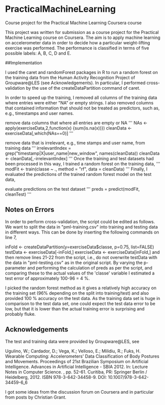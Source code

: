 # PracticalMachineLearning
Course project for the Practical Machine Learning Coursera course

This project was written for submission as a course project for the Practical Machine Learning course on Coursera. The aim is to apply machine learning on accelerometer data in order to decide how a particular weight-lifting exercise was performed. The performance is classified in terms of five possible labels: A, B, C, D and E.

##Implementation

I used the caret and randomForest packages in R to run a random forest on the training data from the Human Activity Recognition Project of Groupware@LES (see Acknowledgements). In particular, I performed cross-validation by the use of the createDataPartition command of caret.

In order to speed up the training, I removed all columns of the training data where entries were either "NA" or empty strings. I also removed columns that contained information that should not be treated as predictors, such as, e.g., timestamps and user names.

remove data columns that where all entries are empty or NA
'''
 NAs <- apply(exerciseData,2,function(x) {sum(is.na(x))})
 cleanData <- exerciseData[,which(NAs==0)]
'''

remove data that is irrelevant, e.g., time stamps and user name, from training data
'''
 irrelevantIndex = grep("timestamp|X|user_name|new_window", names(cleanData))
 cleanData <- cleanData[,-irrelevantIndex]
'''
Once the training and test datasets had been processed in this way, I trained a random forest on the training data,
'''
 modFit <- train(classe ~ ., method = "rf", data = cleanData)
'''
Finally, I evaluated the predictions of the trained random forest model on the test data,

evaluate predictions on the test dataset
'''
 preds = predict(modFit, cleanTest)
'''

## Notes on Errors

In order to perform cross-validation, the script could be edited as follows. We want to split the data in "pml-training.csv" into training and testing data in different ways. This can be done by inserting the following commands on line 7,

 inFold <- createDataPartition(y=exerciseData$classe, p=0.75, list=FALSE)
 testData <- exerciseData[-inFold,]
 exerciseData <- exerciseData[inFold,]
and then remove lines 21-22 from the script, i.e., do not overwrite testData with the data in "pml-testing.csv" as in the original script. By varying the p-parameter and performing the calculation of preds as per the script, and comparing these to the actual values of the 'classe' variable I estimated a test error of approximately 100-96 = 4 %.

I picked the random forest method as it gives a relatively high accuracy on the training set (96% depending on the split into training/test) and also provided 100 % accuracy on the test data. As the training data set is huge in comparison to the test data set, one could expect the test data error to be low, but that it is lower than the actual training error is surprising and probably fluke.

## Acknowledgements

The test and training data were provided by Groupware@LES, see

Ugulino, W.; Cardador, D.; Vega, K.; Velloso, E.; Milidiu, R.; Fuks, H. Wearable Computing: Accelerometers' Data Classification of Body Postures and Movements. Proceedings of 21st Brazilian Symposium on Artificial Intelligence. Advances in Artificial Intelligence - SBIA 2012. In: Lecture Notes in Computer Science. , pp. 52-61. Curitiba, PR: Springer Berlin / Heidelberg, 2012. ISBN 978-3-642-34458-9. DOI: 10.1007/978-3-642-34459-6_6

I got some ideas from the discussion forum on Coursera and in particular from posts by Christian Grant.
